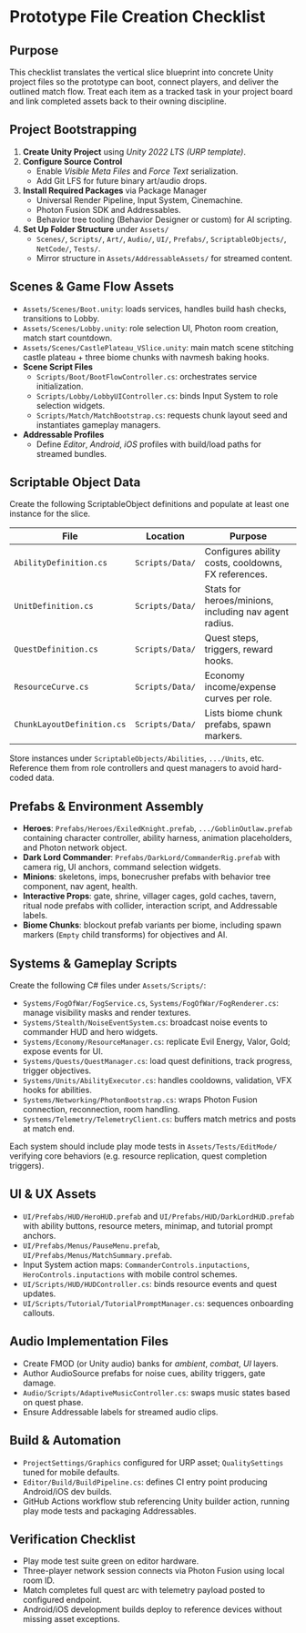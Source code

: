 # Prototype File Creation Checklist

## Purpose
This checklist translates the vertical slice blueprint into concrete Unity project files so the
prototype can boot, connect players, and deliver the outlined match flow. Treat each item as a
tracked task in your project board and link completed assets back to their owning discipline.

## Project Bootstrapping
1. **Create Unity Project** using *Unity 2022 LTS (URP template)*.
2. **Configure Source Control**
   - Enable *Visible Meta Files* and *Force Text* serialization.
   - Add Git LFS for future binary art/audio drops.
3. **Install Required Packages** via Package Manager
   - Universal Render Pipeline, Input System, Cinemachine.
   - Photon Fusion SDK and Addressables.
   - Behavior tree tooling (Behavior Designer or custom) for AI scripting.
4. **Set Up Folder Structure** under `Assets/`
   - `Scenes/`, `Scripts/`, `Art/`, `Audio/`, `UI/`, `Prefabs/`, `ScriptableObjects/`, `NetCode/`,
     `Tests/`.
   - Mirror structure in `Assets/AddressableAssets/` for streamed content.

## Scenes & Game Flow Assets
- `Assets/Scenes/Boot.unity`: loads services, handles build hash checks, transitions to Lobby.
- `Assets/Scenes/Lobby.unity`: role selection UI, Photon room creation, match start countdown.
- `Assets/Scenes/CastlePlateau_VSlice.unity`: main match scene stitching castle plateau + three
  biome chunks with navmesh baking hooks.
- **Scene Script Files**
  - `Scripts/Boot/BootFlowController.cs`: orchestrates service initialization.
  - `Scripts/Lobby/LobbyUIController.cs`: binds Input System to role selection widgets.
  - `Scripts/Match/MatchBootstrap.cs`: requests chunk layout seed and instantiates gameplay
    managers.
- **Addressable Profiles**
  - Define *Editor*, *Android*, *iOS* profiles with build/load paths for streamed bundles.

## Scriptable Object Data
Create the following ScriptableObject definitions and populate at least one instance for the slice.

| File | Location | Purpose |
| --- | --- | --- |
| `AbilityDefinition.cs` | `Scripts/Data/` | Configures ability costs, cooldowns, FX references. |
| `UnitDefinition.cs` | `Scripts/Data/` | Stats for heroes/minions, including nav agent radius. |
| `QuestDefinition.cs` | `Scripts/Data/` | Quest steps, triggers, reward hooks. |
| `ResourceCurve.cs` | `Scripts/Data/` | Economy income/expense curves per role. |
| `ChunkLayoutDefinition.cs` | `Scripts/Data/` | Lists biome chunk prefabs, spawn markers. |

Store instances under `ScriptableObjects/Abilities`, `.../Units`, etc. Reference them from role
controllers and quest managers to avoid hard-coded data.

## Prefabs & Environment Assembly
- **Heroes**: `Prefabs/Heroes/ExiledKnight.prefab`, `.../GoblinOutlaw.prefab` containing character
  controller, ability harness, animation placeholders, and Photon network object.
- **Dark Lord Commander**: `Prefabs/DarkLord/CommanderRig.prefab` with camera rig, UI anchors,
  command selection widgets.
- **Minions**: skeletons, imps, bonecrusher prefabs with behavior tree component, nav agent, health.
- **Interactive Props**: gate, shrine, villager cages, gold caches, tavern, ritual node prefabs with
  collider, interaction script, and Addressable labels.
- **Biome Chunks**: blockout prefab variants per biome, including spawn markers (`Empty` child
  transforms) for objectives and AI.

## Systems & Gameplay Scripts
Create the following C# files under `Assets/Scripts/`:

- `Systems/FogOfWar/FogService.cs`, `Systems/FogOfWar/FogRenderer.cs`: manage visibility masks and
  render textures.
- `Systems/Stealth/NoiseEventSystem.cs`: broadcast noise events to commander HUD and hero widgets.
- `Systems/Economy/ResourceManager.cs`: replicate Evil Energy, Valor, Gold; expose events for UI.
- `Systems/Quests/QuestManager.cs`: load quest definitions, track progress, trigger objectives.
- `Systems/Units/AbilityExecutor.cs`: handles cooldowns, validation, VFX hooks for abilities.
- `Systems/Networking/PhotonBootstrap.cs`: wraps Photon Fusion connection, reconnection, room
  handling.
- `Systems/Telemetry/TelemetryClient.cs`: buffers match metrics and posts at match end.

Each system should include play mode tests in `Assets/Tests/EditMode/` verifying core behaviors (e.g.
resource replication, quest completion triggers).

## UI & UX Assets
- `UI/Prefabs/HUD/HeroHUD.prefab` and `UI/Prefabs/HUD/DarkLordHUD.prefab` with ability buttons,
  resource meters, minimap, and tutorial prompt anchors.
- `UI/Prefabs/Menus/PauseMenu.prefab`, `UI/Prefabs/Menus/MatchSummary.prefab`.
- Input System action maps: `CommanderControls.inputactions`, `HeroControls.inputactions` with mobile
  control schemes.
- `UI/Scripts/HUD/HUDController.cs`: binds resource events and quest updates.
- `UI/Scripts/Tutorial/TutorialPromptManager.cs`: sequences onboarding callouts.

## Audio Implementation Files
- Create FMOD (or Unity audio) banks for *ambient*, *combat*, *UI* layers.
- Author AudioSource prefabs for noise cues, ability triggers, gate damage.
- `Audio/Scripts/AdaptiveMusicController.cs`: swaps music states based on quest phase.
- Ensure Addressable labels for streamed audio clips.

## Build & Automation
- `ProjectSettings/Graphics` configured for URP asset; `QualitySettings` tuned for mobile defaults.
- `Editor/Build/BuildPipeline.cs`: defines CI entry point producing Android/iOS dev builds.
- GitHub Actions workflow stub referencing Unity builder action, running play mode tests and
  packaging Addressables.

## Verification Checklist
- Play mode test suite green on editor hardware.
- Three-player network session connects via Photon Fusion using local room ID.
- Match completes full quest arc with telemetry payload posted to configured endpoint.
- Android/iOS development builds deploy to reference devices without missing asset exceptions.
